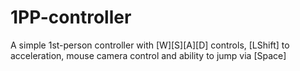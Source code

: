 # 1PP-controller

A simple 1st-person controller with [W][S][A][D] controls, [LShift] to acceleration, mouse camera control and ability to jump via [Space]
